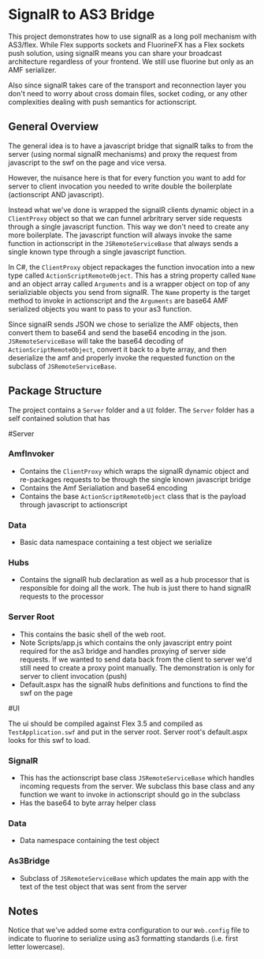 SignalR to AS3 Bridge
=====================

This project demonstrates how to use signalR as a long poll mechanism with AS3/flex.  While Flex supports sockets and FluorineFX has a Flex sockets push solution, using signalR means you can share your broadcast architecture regardless of your frontend.  We still use fluorine but only as an AMF serializer.

Also since signalR takes care of the transport and reconnection layer you don't need to worry about cross domain files, socket coding, or any other complexities dealing with push semantics for actionscript.

General Overview
----------------

The general idea is to have a javascript bridge that signalR talks to from the server (using normal signalR mechanisms) and proxy the request from javascript to the swf on the page and vice versa.  

However, the nuisance here is that for every function you want to add for server to client invocation you needed to write double the boilerplate (actionscript AND javascript).

Instead what we've done is wrapped the signalR clients dynamic object in a `ClientProxy` object so that we can funnel arbritrary server side requests through a single javascript function. This way we don't need to create any more boilerplate.  The javascript function will always invoke the same function in actionscript in the `JSRemoteServiceBase` that always sends a single known type through a single javascript function. 

In C#, the `ClientProxy` object repackages the function invocation  into a new type called `ActionScriptRemoteObject`. This has a string property called `Name` and an object array called `Arguments` and is a wrapper object on top of any serializiable objects you send from signalR.   The `Name` property is the target method to invoke in actionscript and the `Arguments` are base64 AMF serialized objects you want to pass to your as3 function.

Since signalR sends JSON we chose to serialize the AMF objects, then convert them to base64 and send the base64 encoding in the json.  `JSRemoteServiceBase` will take the base64 decoding of `ActionScriptRemoteObject`, convert it back to a byte array, and then deserialize the amf and properly invoke the requested function on the subclass of `JSRemoteServiceBase`.  


Package Structure
-----------------

The project contains a `Server` folder and a `UI` folder. The `Server` folder has a self contained solution that has 
   
#Server
                                                   
### AmfInvoker
- Contains the `ClientProxy` which wraps the signalR dynamic object and re-packages requests to be through the single known javascript bridge
- Contains the Amf Serialiation and base64 encoding
- Contains the base `ActionScriptRemoteObject` class that is the payload through javascript to actionscript

### Data
- Basic data namespace containing a test object we serialize

### Hubs
- Contains the signalR hub declaration as well as a hub processor that is responsible for doing all the work. The hub is just there to hand signalR requests to the processor

### Server Root
- This contains the basic shell of the web root. 
- Note Scripts/app.js which contains the only javascript entry point required for the as3 bridge and handles proxying of server side requests. If we wanted to send data back from the client to server we'd still need to create a proxy point manually. The demonstration is only for server to client invocation (push)  
- Default.aspx has the signalR hubs definitions and functions to find the swf on the page

#UI
                                           
The ui should be compiled against Flex 3.5 and compiled as `TestApplication.swf` and put in the server root.  Server root's default.aspx looks for this swf to load.

### SignalR 

- This has the actionscript base class `JSRemoteServiceBase` which handles incoming requests from the server.  We subclass this base class and any function we want to invoke in actionscript should go in the subclass
- Has the base64 to byte array helper class

### Data

- Data namespace containing the test object

### As3Bridge 

- Subclass of `JSRemoteServiceBase` which updates the main app with the text of the test object that was sent from the server
                        

Notes
-----

Notice that we've added some extra configuration to our `Web.config` file to indicate to fluorine to serialize using as3 formatting standards (i.e. first letter lowercase).
